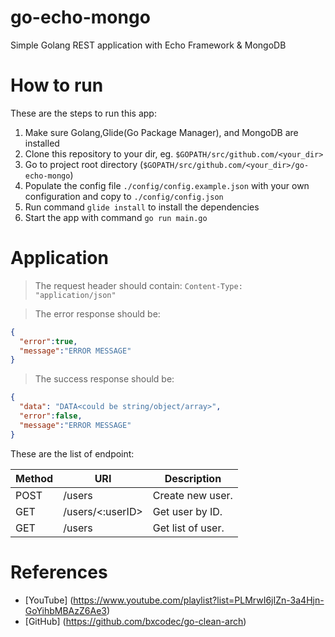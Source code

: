 # go-echo-mongo
Simple Golang REST application with Echo Framework & MongoDB

# How to run
These are the steps to run this app: 
1. Make sure Golang,Glide(Go Package Manager), and MongoDB are installed
2. Clone this repository to your dir, eg. ```$GOPATH/src/github.com/<your_dir>```
3. Go to project root directory (```$GOPATH/src/github.com/<your_dir>/go-echo-mongo```)
4. Populate the config file ```./config/config.example.json``` with your own configuration and copy to ```./config/config.json```
5. Run command ```glide install``` to install the dependencies
6. Start the app with command ```go run main.go```

# Application

>The request header should contain:
```Content-Type: "application/json"```

>The error response should be:
```json
{
  "error":true,
  "message":"ERROR MESSAGE"
}
```

>The success response should be:
```json
{
  "data": "DATA<could be string/object/array>",
  "error":false,
  "message":"ERROR MESSAGE"
}
```

These are the list of endpoint:

Method       | URI              | Description
------------ | ---------------- | -------------
POST         | /users           | Create new user.
GET          | /users/<:userID> | Get user by ID.
GET          | /users           | Get list of user.

# References
- [YouTube] (https://www.youtube.com/playlist?list=PLMrwI6jIZn-3a4Hjn-GoYihbMBAzZ6Ae3)
- [GitHub] (https://github.com/bxcodec/go-clean-arch)
